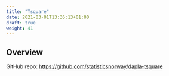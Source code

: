 ```yaml
---
title: "Tsquare"
date: 2021-03-01T13:36:13+01:00
draft: true
weight: 41
---
```


## Overview

GitHub repo: https://github.com/statisticsnorway/dapla-tsquare
